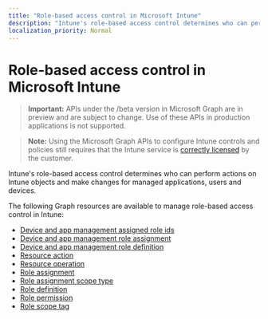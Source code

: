 ```yaml
---
title: "Role-based access control in Microsoft Intune"
description: "Intune's role-based access control determines who can perform actions on Intune objects and make changes for managed applications, users and devices.   "
localization_priority: Normal
---
```


# Role-based access control in Microsoft Intune

> **Important:** APIs under the /beta version in Microsoft Graph are in preview and are subject to change. Use of these APIs in production applications is not supported.

> **Note:** Using the Microsoft Graph APIs to configure Intune controls and policies still requires that the Intune service is [correctly licensed](https://www.microsoft.com/en-us/cloud-platform/microsoft-intune-pricing) by the customer.

Intune's role-based access control determines who can perform actions on Intune objects and make changes for managed applications, users and devices.   

The following Graph resources are available to manage role-based access control in Intune:

- [Device and app management assigned role ids](intune-rbac-deviceandappmanagementassignedroleids.md)
- [Device and app management role assignment](intune-rbac-deviceandappmanagementroleassignment.md)
- [Device and app management role definition](intune-rbac-deviceandappmanagementroledefinition.md)
- [Resource action](intune-rbac-resourceaction.md)
- [Resource operation](intune-rbac-resourceoperation.md)
- [Role assignment](intune-rbac-roleassignment.md)
- [Role assignment scope type](intune-rbac-roleassignmentscopetype.md)
- [Role definition](intune-rbac-roledefinition.md)
- [Role permission](intune-rbac-rolepermission.md)
- [Role scope tag](intune-rbac-rolescopetag.md)
